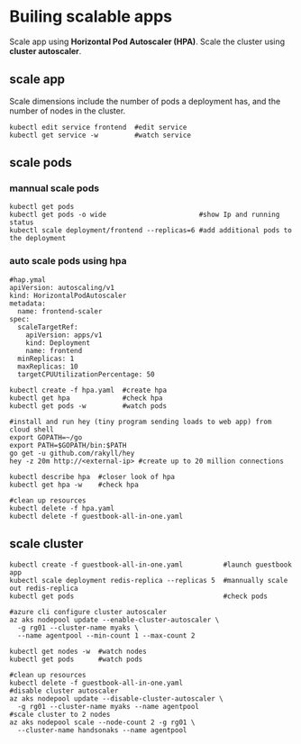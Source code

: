 # Builing scalable apps

Scale app using **Horizontal Pod Autoscaler (HPA)**. Scale the cluster using **cluster autoscaler**.

## scale app
Scale dimensions include the number of pods a deployment has, and the number of nodes in the cluster.

```
kubectl edit service frontend  #edit service
kubectl get service -w         #watch service
```

## scale pods

### mannual scale pods
```
kubectl get pods
kubectl get pods -o wide                       #show Ip and running status
kubectl scale deployment/frontend --replicas=6 #add additional pods to the deployment
```

### auto scale pods using hpa
```
#hap.ymal
apiVersion: autoscaling/v1
kind: HorizontalPodAutoscaler
metadata:
  name: frontend-scaler
spec:
  scaleTargetRef:
    apiVersion: apps/v1
    kind: Deployment
    name: frontend
  minReplicas: 1
  maxReplicas: 10
  targetCPUUtilizationPercentage: 50

kubectl create -f hpa.yaml  #create hpa
kubectl get hpa             #check hpa
kubectl get pods -w         #watch pods

#install and run hey (tiny program sending loads to web app) from cloud shell
export GOPATH=~/go
export PATH=$GOPATH/bin:$PATH
go get -u github.com/rakyll/hey
hey -z 20m http://<external-ip> #create up to 20 million connections

kubectl describe hpa  #closer look of hpa
kubectl get hpa -w    #check hpa

#clean up resources
kubectl delete -f hpa.yaml
kubectl delete -f guestbook-all-in-one.yaml
```

## scale cluster
```
kubectl create -f guestbook-all-in-one.yaml          #launch guestbook app
kubectl scale deployment redis-replica --replicas 5  #mannually scale out redis-replica
kubectl get pods                                     #check pods

#azure cli configure cluster autoscaler
az aks nodepool update --enable-cluster-autoscaler \
  -g rg01 --cluster-name myaks \
  --name agentpool --min-count 1 --max-count 2

kubectl get nodes -w  #watch nodes
kubectl get pods      #watch pods

#clean up resources
kubectl delete -f guestbook-all-in-one.yaml
#disable cluster autoscaler
az aks nodepool update --disable-cluster-autoscaler \
  -g rg01 --cluster-name myaks --name agentpool
#scale cluster to 2 nodes
az aks nodepool scale --node-count 2 -g rg01 \
  --cluster-name handsonaks --name agentpool
```
